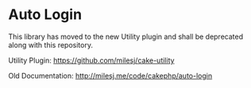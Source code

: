 # Auto Login #

This library has moved to the new Utility plugin and shall be deprecated along with this repository.

Utility Plugin: https://github.com/milesj/cake-utility

Old Documentation: http://milesj.me/code/cakephp/auto-login
